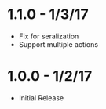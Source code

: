 # 1.1.0 - 1/3/17
- Fix for seralization
- Support multiple actions

# 1.0.0 - 1/2/17
- Initial Release